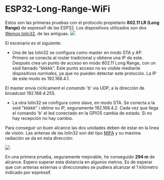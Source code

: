 # ESP32-Long-Range-WiFi

Estos son las primeras pruebas con el protocolo propietario **802.11 LR (Long Range)** de espressif de las ESP32.
Los dispositivos utilizados son dos  [Wemos lolin32](https://wiki.wemos.cc/products:lolin32:lolin32), de las antiguas.
![](https://wiki.wemos.cc/_media/products:lolin32:lolon32_v1.0.0_1_16x9.jpg)

El escenario es el siguiente: 

* Una de las lolin32 se configura como master en modo STA y AP. Primero se conecta al router tradicional y obtiene una IP de este. Después crea un punto de acceso en modo 802.11 Long Range, con un ssid llamado "kkkkk". Este punto acceso no es visible mediante dispositivos *normales*, ya que no pueden detectar este protocolo. La IP de este modo es 192.168.4.1.

El master envia ciclicament el *comando* 'b' vía UDP, a la dirección de broadcast 192.168.4.255.

* La otra lolin32 se configura como slave, en modo STA. Se conecta a la ssid "kkkkk" i obtine su IP, seguramente 192.168.4.2.
Cada vez que llega el comando 'b' el led conectado en la GPIO5 cambia de estado. Si no hay recepción no hay cambio.

Para conseguir un buen alcance las dos unidades deben de estar en la linea de visión. Las antenas de las lolin32 son del tipo [MIFA](https://en.wikipedia.org/wiki/Inverted-F_antenna) y su máxima radiación se da en esta dirección:

![](https://encrypted-tbn0.gstatic.com/images?q=tbn:ANd9GcRC79ql3CHAhfLjbrxUMksoLZ9WpQKKgsQRn848KdDWiLN4QdE_5A)

En una primera prueba, seguramente mejorable, he conseguido **294 m** de alcance. Espero superar esta distancia en algunos metros.
Es de esperar que con antenas externas o direccionales se pudiera alcanzar el 1 kilómetro indicado por espressif. 
